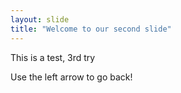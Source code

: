 ```yaml
---
layout: slide
title: "Welcome to our second slide"
---
```

This is a test, 3rd try

Use the left arrow to go back!